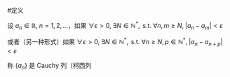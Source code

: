 #定义 

设 $a_{n}\in \mathbb{R},\; n=1,2,\dots$，如果 $\forall\varepsilon>0,\;\exists N\in \mathbb{N}^{*},\text{ s.t. } \forall n,m\geq N,\; |a_{n}-a_{m}|<\varepsilon$

或者（另一种形式）如果 $\forall \varepsilon>0,\;\exists N\in \mathbb{N}^{*},\text{ s.t. }\forall n\geq N,p \in \mathbb{N}^{*},\; |a_{n}-a_{n+p}|<\varepsilon$

称 $\{ a_{n} \}$ 是 Cauchy 列（柯西列